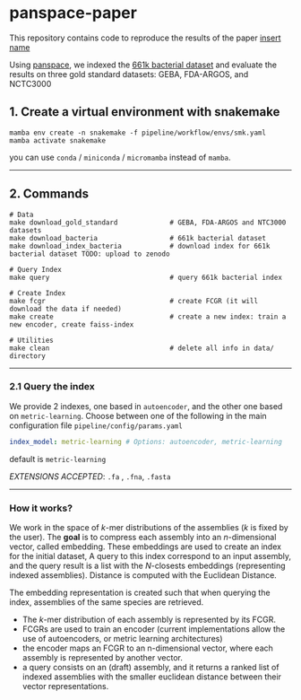 # panspace-paper

This repository contains code to reproduce the results of the paper
[insert name](www.thelink.com)

Using [panspace](www.linktorepo.com), we indexed the [661k bacterial dataset](www.linktopaper.com)
and evaluate the results on three gold standard datasets: GEBA, FDA-ARGOS, and NCTC3000

## 1. Create a virtual environment with snakemake
```
mamba env create -n snakemake -f pipeline/workflow/envs/smk.yaml
mamba activate snakemake
```
you can use `conda` / `miniconda` / `micromamba` instead of `mamba`.

___

## 2. Commands

```{bash}
# Data
make download_gold_standard             # GEBA, FDA-ARGOS and NTC3000 datasets
make download_bacteria                  # 661k bacterial dataset
make download_index_bacteria            # download index for 661k bacterial dataset TODO: upload to zenodo

# Query Index
make query                              # query 661k bacterial index

# Create Index
make fcgr                               # create FCGR (it will download the data if needed)
make create                             # create a new index: train a new encoder, create faiss-index 

# Utilities
make clean                              # delete all info in data/ directory
```

___

### 2.1 Query the index
We provide 2 indexes, one based in `autoencoder`, and the other one based on `metric-learning`. 
Choose between one of the following in the main configuration file `pipeline/config/params.yaml`
```yaml
index_model: metric-learning # Options: autoencoder, metric-learning 
```
default is `metric-learning`


*EXTENSIONS ACCEPTED*: `.fa` , `.fna`, `.fasta`


___

### How it works?
We work in the space of $k$-mer distributions of the assemblies
($k$ is fixed by the user). The **goal** is to compress each assembly 
into an $n$-dimensional vector, called embedding. 
These embeddings are used to create an index for the initial dataset,
A query to this index correspond to an input assembly, and the query result
is a list with the $N$-closests embeddings (representing indexed assemblies). 
Distance is computed with the Euclidean Distance. 

The embedding representation is created such that when querying the index, 
assemblies of the same species are retrieved.

- The $k$-mer distribution of each assembly is represented by its FCGR. 
- FCGRs are used to train an encoder (current implementations allow the use of autoencoders, or metric learning architectures)
- the encoder maps an FCGR to an n-dimensional vector, where each assembly is represented by another vector.
- a query consists on an (draft) assembly, and it returns a ranked list of indexed assemblies with the smaller euclidean distance between their vector representations.